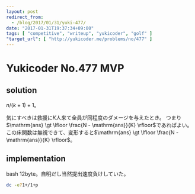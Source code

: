 ```yaml
---
layout: post
redirect_from:
  - /blog/2017/01/31/yuki-477/
date: "2017-01-31T19:37:34+09:00"
tags: [ "competitive", "writeup", "yukicoder", "golf" ]
"target_url": [ "http://yukicoder.me/problems/no/477" ]
---
```


# Yukicoder No.477 MVP

## solution

$n/(k+1)+1$。

気にすべきは救援に$K$人来て全員が同程度のダメージを与えたとき。
つまり$\mathrm{ans} \gt \lfloor \frac{N - \mathrm{ans}}{K} \rfloor$であればよい。
この床関数は無視できて、変形すると$\mathrm{ans} \gt \lfloor \frac{N - \mathrm{ans}}{K} \rfloor$。

## implementation

bash $12$byte。自明だし当然提出速度負けしていた。

``` sh
dc -e?1+/1+p
```
